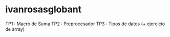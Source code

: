 # ivanrosasglobant

TP1 : Macro de Suma
TP2 : Preprocesador
TP3 : Tipos de datos (+ ejercicio de array)
